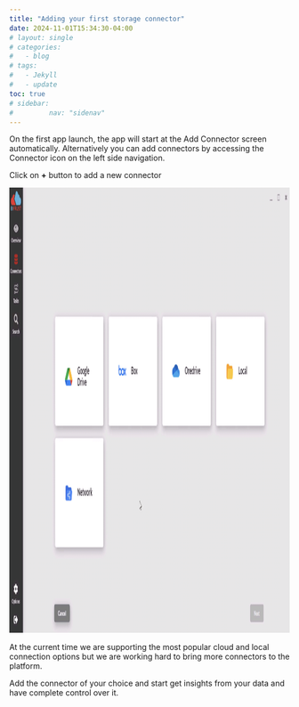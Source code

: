 ```yaml
---
title: "Adding your first storage connector"
date: 2024-11-01T15:34:30-04:00
# layout: single
# categories:
#   - blog
# tags:
#   - Jekyll
#   - update
toc: true
# sidebar:
#         nav: "sidenav"
---
```


On the first app launch, the app will start at the Add Connector screen automatically. Alternatively you can add connectors by accessing the Connector icon on the left side navigation.

Click on **+** button to add a new connector

<img src="/assets/images/addConnector.png" alt="Unblock Installer" width="650" height="800"/>

At the current time we are supporting the most popular cloud and local connection options but we are working hard to bring more connectors to the platform.

Add the connector of your choice and start get insights from your data and have complete control over it.